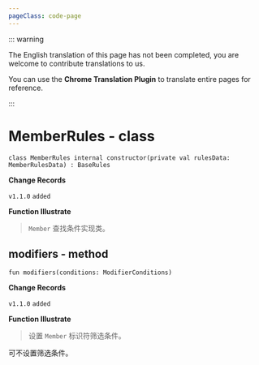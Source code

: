 ```yaml
---
pageClass: code-page
---
```


::: warning

The English translation of this page has not been completed, you are welcome to contribute translations to us.

You can use the **Chrome Translation Plugin** to translate entire pages for reference.

:::

# MemberRules <span class="symbol">- class</span>

```kotlin:no-line-numbers
class MemberRules internal constructor(private val rulesData: MemberRulesData) : BaseRules
```

**Change Records**

`v1.1.0` `added`

**Function Illustrate**

> `Member` 查找条件实现类。

## modifiers <span class="symbol">- method</span>

```kotlin:no-line-numbers
fun modifiers(conditions: ModifierConditions)
```

**Change Records**

`v1.1.0` `added`

**Function Illustrate**

> 设置 `Member` 标识符筛选条件。

可不设置筛选条件。
